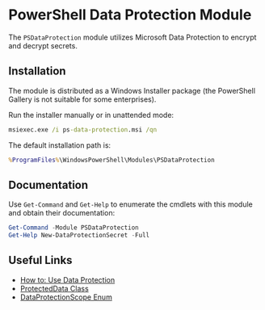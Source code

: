 # PowerShell Data Protection Module

The `PSDataProtection` module utilizes Microsoft Data Protection to encrypt and decrypt secrets.

## Installation

The module is distributed as a Windows Installer package (the PowerShell Gallery is not suitable for some enterprises).

Run the installer manually or in unattended mode:

```bat
msiexec.exe /i ps-data-protection.msi /qn
```

The default installation path is:

```bat
%ProgramFiles%\WindowsPowerShell\Modules\PSDataProtection
```

## Documentation

Use `Get-Command` and `Get-Help` to enumerate the cmdlets with this module and obtain their documentation:

```powershell
Get-Command -Module PSDataProtection
Get-Help New-DataProtectionSecret -Full
```

## Useful Links

- [How to: Use Data Protection](https://docs.microsoft.com/en-us/dotnet/standard/security/how-to-use-data-protection)
- [ProtectedData Class](https://docs.microsoft.com/en-us/dotnet/api/system.security.cryptography.protecteddata)
- [DataProtectionScope Enum](https://docs.microsoft.com/en-us/dotnet/api/system.security.cryptography.dataprotectionscope)